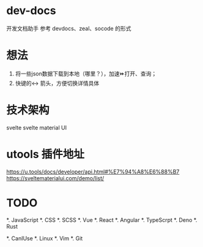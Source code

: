 # dev-docs
开发文档助手
参考 devdocs、zeal、socode 的形式

# 想法
1. 将一些json数据下载到本地（哪里？），加速⏩打开、查询；
2. 快键的↔️  箭头，方便切换详情具体




# 技术架构
svelte
svelte material UI

# utools 插件地址
https://u.tools/docs/developer/api.html#%E7%94%A8%E6%88%B7
https://sveltematerialui.com/demo/list/


# TODO
*. JavaScript
*. CSS
*. SCSS
*. Vue
*. React
*. Angular
*. TypeScrpt
*. Deno
*. Rust

*. CanIUse
*. Linux
*. Vim
*. Git




